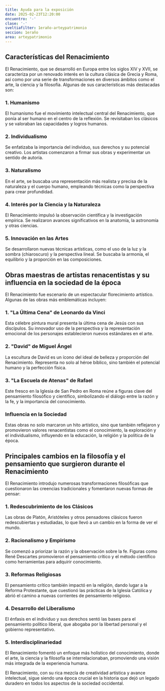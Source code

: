 ```yaml
---
title: Ayuda para la exposición
date: 2025-02-23T12:20:00
encuentro: '-'
clase: '-'
sveltiafilter: 1eraño-arteypatrimonio
seccion: 1eraño
area: arteypatrimonio
---
```

## Características del Renacimiento

El Renacimiento, que se desarrolló en Europa entre los siglos XIV y XVII, se caracteriza por un renovado interés en la cultura clásica de Grecia y Roma, así como por una serie de transformaciones en diversos ámbitos como el arte, la ciencia y la filosofía. Algunas de sus características más destacadas son:

### 1. Humanismo

El humanismo fue el movimiento intelectual central del Renacimiento, que ponía al ser humano en el centro de la reflexión. Se revisitaban los clásicos y se valoraban las capacidades y logros humanos.

### 2. Individualismo

Se enfatizaba la importancia del individuo, sus derechos y su potencial creativo. Los artistas comenzaron a firmar sus obras y experimentar un sentido de autoría.

### 3. Naturalismo

En el arte, se buscaba una representación más realista y precisa de la naturaleza y el cuerpo humano, empleando técnicas como la perspectiva para crear profundidad.

### 4. Interés por la Ciencia y la Naturaleza

El Renacimiento impulsó la observación científica y la investigación empírica. Se realizaron avances significativos en la anatomía, la astronomía y otras ciencias.

### 5. Innovación en las Artes

Se desarrollaron nuevas técnicas artísticas, como el uso de la luz y la sombra (chiaroscuro) y la perspectiva lineal. Se buscaba la armonía, el equilibrio y la proporción en las composiciones.

## Obras maestras de artistas renacentistas y su influencia en la sociedad de la época

El Renacimiento fue escenario de un espectacular florecimiento artístico. Algunas de las obras más emblemáticas incluyen:

### 1. "La Última Cena" de Leonardo da Vinci

Esta célebre pintura mural presenta la última cena de Jesús con sus discípulos. Su innovador uso de la perspectiva y la representación emocional de los personajes establecieron nuevos estándares en el arte.

### 2. "David" de Miguel Ángel

La escultura de David es un ícono del ideal de belleza y proporción del Renacimiento. Representa no solo al héroe bíblico, sino también el potencial humano y la perfección física.

### 3. "La Escuela de Atenas" de Rafael

Este fresco en la Iglesia de San Pedro en Roma reúne a figuras clave del pensamiento filosófico y científico, simbolizando el diálogo entre la razón y la fe, y la importancia del conocimiento.

### Influencia en la Sociedad

Estas obras no solo marcaron un hito artístico, sino que también reflejaron y promovieron valores renacentistas como el conocimiento, la exploración y el individualismo, influyendo en la educación, la religión y la política de la época.

## Principales cambios en la filosofía y el pensamiento que surgieron durante el Renacimiento

El Renacimiento introdujo numerosas transformaciones filosóficas que cuestionaron las creencias tradicionales y fomentaron nuevas formas de pensar:

### 1. Redescubrimiento de los Clásicos

Las obras de Platón, Aristóteles y otros pensadores clásicos fueron redescubiertas y estudiadas, lo que llevó a un cambio en la forma de ver el mundo.

### 2. Racionalismo y Empirismo

Se comenzó a priorizar la razón y la observación sobre la fe. Figuras como René Descartes promovieron el pensamiento crítico y el método científico como herramientas para adquirir conocimiento.

### 3. Reformas Religiosas

El pensamiento crítico también impactó en la religión, dando lugar a la Reforma Protestante, que cuestionó las prácticas de la Iglesia Católica y abrió el camino a nuevas corrientes de pensamiento religioso.

### 4. Desarrollo del Liberalismo

El énfasis en el individuo y sus derechos sentó las bases para el pensamiento político liberal, que abogaba por la libertad personal y el gobierno representativo.

### 5. Interdisciplinariedad

El Renacimiento fomentó un enfoque más holístico del conocimiento, donde el arte, la ciencia y la filosofía se interrelacionaban, promoviendo una visión más integrada de la experiencia humana.

El Renacimiento, con su rica mezcla de creatividad artística y avance intelectual, sigue siendo una época crucial en la historia que dejó un legado duradero en todos los aspectos de la sociedad occidental.
